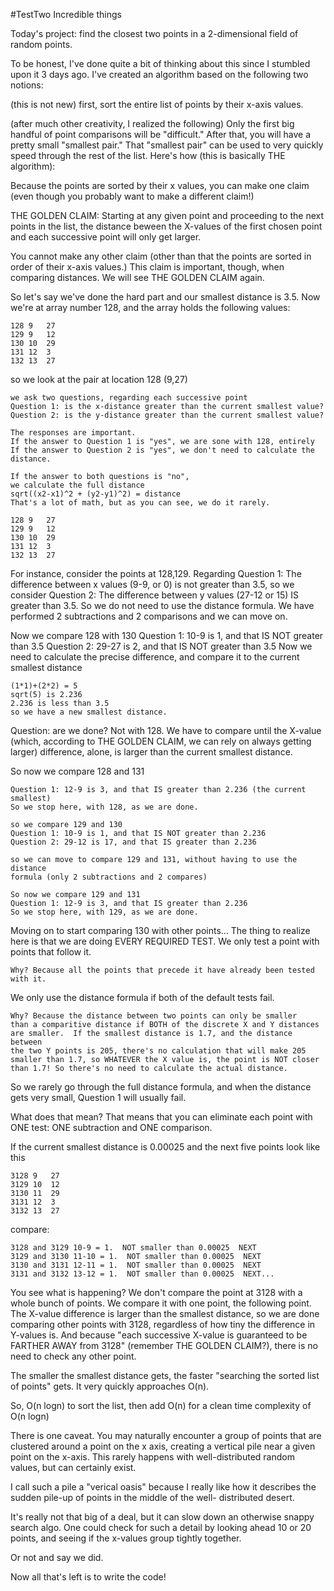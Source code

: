 #TestTwo
Incredible things

Today's project: find the closest two points in a 2-dimensional field
of random points.

To be honest, I've done quite a bit of thinking about this
since I stumbled upon it 3 days ago.  I've created an algorithm
based on the following two notions:

(this is not new) first, sort the entire list of points by
their x-axis values.

(after much other creativity, I realized the following)
Only the first big handful of point comparisons will be "difficult."
After that, you will have a pretty small "smallest pair."
That "smallest pair" can be used to very quickly speed through
the rest of the list.  Here's how (this is basically THE algorithm):

Because the points are sorted by their x values, you can make one
claim (even though you probably want to make a different claim!)

THE GOLDEN CLAIM:
Starting at any given point and proceeding to the next points in
the list, the distance beween the X-values of the first chosen
point and each successive point will only get larger.

You cannot make any other claim (other than that the points are
sorted in order of their x-axis values.)  This claim is important,
though, when comparing distances.  We will see THE GOLDEN CLAIM
again.

So let's say we've done the hard part and our smallest distance
is 3.5.  Now we're at array number 128, and the array holds the
following values:
```
128 9   27
129 9   12
130 10  29
131 12  3
132 13  27
```
so we look at the pair at location 128 (9,27)
```
we ask two questions, regarding each successive point
Question 1: is the x-distance greater than the current smallest value?
Question 2: is the y-distance greater than the current smallest value?

The responses are important.
If the answer to Question 1 is "yes", we are sone with 128, entirely
If the answer to Question 2 is "yes", we don't need to calculate the distance.

If the answer to both questions is "no",
we calculate the full distance
sqrt((x2-x1)^2 + (y2-y1)^2) = distance
That's a lot of math, but as you can see, we do it rarely.

128 9   27
129 9   12
130 10  29
131 12  3
132 13  27
```
For instance, consider the points at 128,129.  Regarding Question 1:
The difference between x values (9-9, or 0) is not greater than 3.5,
so we consider Question 2: The difference between y values (27-12 or 15)
IS greater than 3.5.  So we do not need to use the distance formula.
We have performed 2 subtractions and 2 comparisons and we can move on.

Now we compare 128 with 130
Question 1: 10-9 is 1, and that IS NOT greater than 3.5
Question 2: 29-27 is 2, and that IS NOT greater than 3.5
Now we need to calculate the precise difference, and compare it
to the current smallest distance 
```
(1*1)+(2*2) = 5
sqrt(5) is 2.236
2.236 is less than 3.5
so we have a new smallest distance.
```
Question: are we done?
Not with 128.  We have to compare until the X-value (which, according to
THE GOLDEN CLAIM, we can rely on always getting larger) difference, alone,
is larger than the current smallest distance.

So now we compare 128 and 131
```
Question 1: 12-9 is 3, and that IS greater than 2.236 (the current smallest)
So we stop here, with 128, as we are done.

so we compare 129 and 130
Question 1: 10-9 is 1, and that IS NOT greater than 2.236
Question 2: 29-12 is 17, and that IS greater than 2.236

so we can move to compare 129 and 131, without having to use the distance
formula (only 2 subtractions and 2 compares)

So now we compare 129 and 131
Question 1: 12-9 is 3, and that IS greater than 2.236
So we stop here, with 129, as we are done.
```
Moving on to start comparing 130 with other points...
The thing to realize here is that we are doing EVERY REQUIRED TEST.
We only test a point with points that follow it.
```
Why? Because all the points that precede it have already been tested
with it.
```
We only use the distance formula if both of the default tests fail.
```
Why? Because the distance between two points can only be smaller
than a comparitive distance if BOTH of the discrete X and Y distances
are smaller.  If the smallest distance is 1.7, and the distance between
the two Y points is 205, there's no calculation that will make 205
smaller than 1.7, so WHATEVER the X value is, the point is NOT closer
than 1.7! So there's no need to calculate the actual distance.
```
So we rarely go through the full distance formula, and when the distance
gets very small, Question 1 will usually fail.

What does that mean?
That means that you can eliminate each point with ONE test: ONE
subtraction and ONE comparison.

If the current smallest distance is 0.00025
and the next five points look like this
```
3128 9   27
3129 10  12
3130 11  29
3131 12  3
3132 13  27
```
compare:
```
3128 and 3129 10-9 = 1.  NOT smaller than 0.00025  NEXT
3129 and 3130 11-10 = 1.  NOT smaller than 0.00025  NEXT
3130 and 3131 12-11 = 1.  NOT smaller than 0.00025  NEXT
3131 and 3132 13-12 = 1.  NOT smaller than 0.00025  NEXT...
```
You see what is happening?  We don't compare the point at 3128
with a whole bunch of points.  We compare it with one point,
the following point.  The X-value difference is larger than
the smallest distance, so we are done comparing other points
with 3128, regardless of how tiny the difference in Y-values is.
And because "each successive X-value is guaranteed to be FARTHER
AWAY from 3128" (remember THE GOLDEN CLAIM?), there is no need
to check any other point.

The smaller the smallest distance gets, the faster "searching the
sorted list of points" gets.  It very quickly approaches O(n).

So, O(n logn) to sort the list, then add O(n) for a clean
time complexity of O(n logn)

There is one caveat.
You may naturally encounter a group of points that are clustered
around a point on the x axis, creating a vertical pile near a
given point on the x-axis.  This rarely happens with well-distributed
random values, but can certainly exist.

I call such a pile a "verical oasis" because I really like how it
describes the sudden pile-up of points in the middle of the well-
distributed desert.

It's really not that big of a deal, but it can slow down an otherwise
snappy search algo.  One could check for such a detail by looking ahead
10 or 20 points, and seeing if the x-values group tightly together.

Or not and say we did.

Now all that's left is to write the code!

